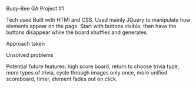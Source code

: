 Busy-Bee
GA Project #1

Tech used
Built with HTMl and CSS. Used mainly JQuery to manipulate how elements appear on the page. Start with buttons visible, then have the buttons disappear while the board shuffles and generates. 

Approach taken


Unsolved problems

Potential future features: high score board, return to choose trivia type, more types of trivia, cycle through images only once, more unified scoreboard, timer, element fades out on click.